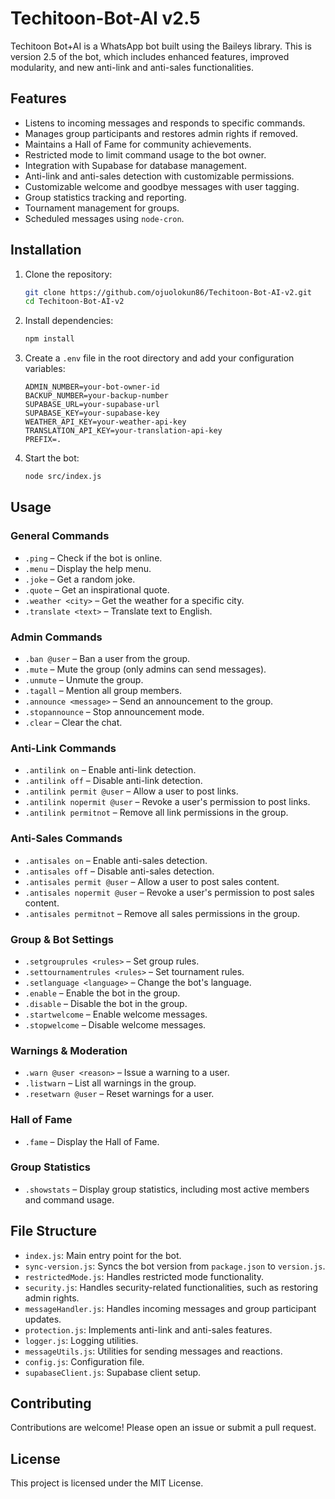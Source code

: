 # Techitoon-Bot-AI v2.5

Techitoon Bot+AI is a WhatsApp bot built using the Baileys library. This is version 2.5 of the bot, which includes enhanced features, improved modularity, and new anti-link and anti-sales functionalities.

## Features

- Listens to incoming messages and responds to specific commands.
- Manages group participants and restores admin rights if removed.
- Maintains a Hall of Fame for community achievements.
- Restricted mode to limit command usage to the bot owner.
- Integration with Supabase for database management.
- Anti-link and anti-sales detection with customizable permissions.
- Customizable welcome and goodbye messages with user tagging.
- Group statistics tracking and reporting.
- Tournament management for groups.
- Scheduled messages using `node-cron`.

## Installation

1. Clone the repository:

    ```sh
    git clone https://github.com/ojuolokun86/Techitoon-Bot-AI-v2.git
    cd Techitoon-Bot-AI-v2
    ```

2. Install dependencies:

    ```sh
    npm install
    ```

3. Create a `.env` file in the root directory and add your configuration variables:

    ```env
    ADMIN_NUMBER=your-bot-owner-id
    BACKUP_NUMBER=your-backup-number
    SUPABASE_URL=your-supabase-url
    SUPABASE_KEY=your-supabase-key
    WEATHER_API_KEY=your-weather-api-key
    TRANSLATION_API_KEY=your-translation-api-key
    PREFIX=.
    ```

4. Start the bot:

    ```sh
    node src/index.js
    ```

## Usage

### General Commands
- `.ping` – Check if the bot is online.
- `.menu` – Display the help menu.
- `.joke` – Get a random joke.
- `.quote` – Get an inspirational quote.
- `.weather <city>` – Get the weather for a specific city.
- `.translate <text>` – Translate text to English.

### Admin Commands
- `.ban @user` – Ban a user from the group.
- `.mute` – Mute the group (only admins can send messages).
- `.unmute` – Unmute the group.
- `.tagall` – Mention all group members.
- `.announce <message>` – Send an announcement to the group.
- `.stopannounce` – Stop announcement mode.
- `.clear` – Clear the chat.

### Anti-Link Commands
- `.antilink on` – Enable anti-link detection.
- `.antilink off` – Disable anti-link detection.
- `.antilink permit @user` – Allow a user to post links.
- `.antilink nopermit @user` – Revoke a user's permission to post links.
- `.antilink permitnot` – Remove all link permissions in the group.

### Anti-Sales Commands
- `.antisales on` – Enable anti-sales detection.
- `.antisales off` – Disable anti-sales detection.
- `.antisales permit @user` – Allow a user to post sales content.
- `.antisales nopermit @user` – Revoke a user's permission to post sales content.
- `.antisales permitnot` – Remove all sales permissions in the group.

### Group & Bot Settings
- `.setgrouprules <rules>` – Set group rules.
- `.settournamentrules <rules>` – Set tournament rules.
- `.setlanguage <language>` – Change the bot's language.
- `.enable` – Enable the bot in the group.
- `.disable` – Disable the bot in the group.
- `.startwelcome` – Enable welcome messages.
- `.stopwelcome` – Disable welcome messages.

### Warnings & Moderation
- `.warn @user <reason>` – Issue a warning to a user.
- `.listwarn` – List all warnings in the group.
- `.resetwarn @user` – Reset warnings for a user.

### Hall of Fame
- `.fame` – Display the Hall of Fame.

### Group Statistics
- `.showstats` – Display group statistics, including most active members and command usage.

## File Structure

- `index.js`: Main entry point for the bot.
- `sync-version.js`: Syncs the bot version from `package.json` to `version.js`.
- `restrictedMode.js`: Handles restricted mode functionality.
- `security.js`: Handles security-related functionalities, such as restoring admin rights.
- `messageHandler.js`: Handles incoming messages and group participant updates.
- `protection.js`: Implements anti-link and anti-sales features.
- `logger.js`: Logging utilities.
- `messageUtils.js`: Utilities for sending messages and reactions.
- `config.js`: Configuration file.
- `supabaseClient.js`: Supabase client setup.

## Contributing

Contributions are welcome! Please open an issue or submit a pull request.

## License

This project is licensed under the MIT License.